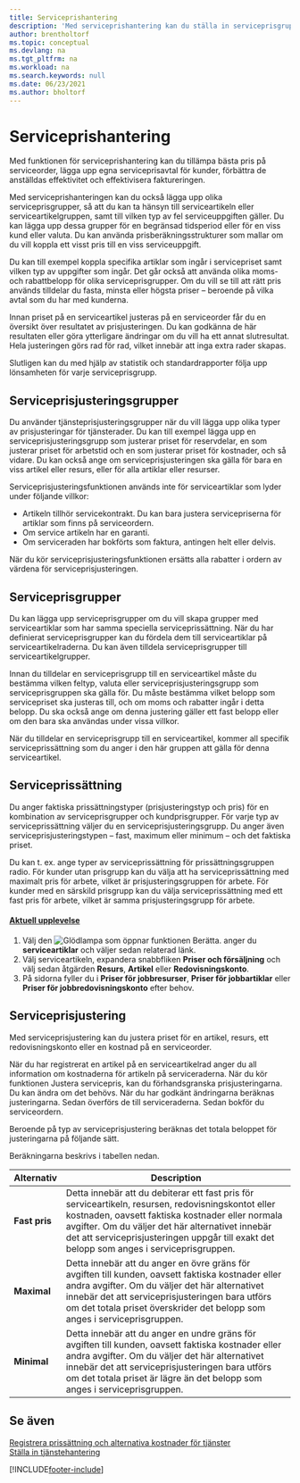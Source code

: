 ```yaml
---
title: Serviceprishantering
description: 'Med serviceprishantering kan du ställa in serviceprisgrupper, serviceprissättning, serviceprissättning med mera.'
author: brentholtorf
ms.topic: conceptual
ms.devlang: na
ms.tgt_pltfrm: na
ms.workload: na
ms.search.keywords: null
ms.date: 06/23/2021
ms.author: bholtorf
---
```

# <a name="service-price-management"></a><a name="service-price-management"></a><a name="service-price-management"></a>Serviceprishantering
Med funktionen för serviceprishantering kan du tillämpa bästa pris på serviceorder, lägga upp egna serviceprisavtal för kunder, förbättra de anställdas effektivitet och effektivisera faktureringen.  
  
Med serviceprishanteringen kan du också lägga upp olika serviceprisgrupper, så att du kan ta hänsyn till serviceartikeln eller serviceartikelgruppen, samt till vilken typ av fel serviceuppgiften gäller. Du kan lägga upp dessa grupper för en begränsad tidsperiod eller för en viss kund eller valuta. Du kan använda prisberäkningsstrukturer som mallar om du vill koppla ett visst pris till en viss serviceuppgift.  
  
Du kan till exempel koppla specifika artiklar som ingår i servicepriset samt vilken typ av uppgifter som ingår. Det går också att använda olika moms- och rabattbelopp för olika serviceprisgrupper. Om du vill se till att rätt pris används tilldelar du fasta, minsta eller högsta priser – beroende på vilka avtal som du har med kunderna.  
  
Innan priset på en serviceartikel justeras på en serviceorder får du en översikt över resultatet av prisjusteringen. Du kan godkänna de här resultaten eller göra ytterligare ändringar om du vill ha ett annat slutresultat. Hela justeringen görs rad för rad, vilket innebär att inga extra rader skapas.  
  
Slutligen kan du med hjälp av statistik och standardrapporter följa upp lönsamheten för varje serviceprisgrupp.  
  
## <a name="service-price-adjustment-groups"></a><a name="service-price-adjustment-groups"></a><a name="service-price-adjustment-groups"></a>Serviceprisjusteringsgrupper
Du använder tjänsteprisjusteringsgrupper när du vill lägga upp olika typer av prisjusteringar för tjänsterader. Du kan till exempel lägga upp en serviceprisjusteringsgrupp som justerar priset för reservdelar, en som justerar priset för arbetstid och en som justerar priset för kostnader, och så vidare. Du kan också ange om serviceprisjusteringen ska gälla för bara en viss artikel eller resurs, eller för alla artiklar eller resurser.  
  
Serviceprisjusteringsfunktionen används inte för serviceartiklar som lyder under följande villkor:

* Artikeln tillhör servicekontrakt. Du kan bara justera servicepriserna för artiklar som finns på serviceordern. 
* Om service artikeln har en garanti. 
* Om serviceraden har bokförts som faktura, antingen helt eller delvis.  
  
När du kör serviceprisjusteringsfunktionen ersätts alla rabatter i ordern av värdena för serviceprisjusteringen.  
  
## <a name="service-price-groups"></a><a name="service-price-groups"></a><a name="service-price-groups"></a>Serviceprisgrupper
Du kan lägga upp serviceprisgrupper om du vill skapa grupper med serviceartiklar som har samma speciella serviceprissättning. När du har definierat serviceprisgrupper kan du fördela dem till serviceartiklar på serviceartikelraderna. Du kan även tilldela serviceprisgrupper till serviceartikelgrupper.  
  
Innan du tilldelar en serviceprisgrupp till en serviceartikel måste du bestämma vilken feltyp, valuta eller serviceprisjusteringsgrupp som serviceprisgruppen ska gälla för. Du måste bestämma vilket belopp som servicepriset ska justeras till, och om moms och rabatter ingår i detta belopp. Du ska också ange om denna justering gäller ett fast belopp eller om den bara ska användas under vissa villkor.  
  
När du tilldelar en serviceprisgrupp till en serviceartikel, kommer all specifik serviceprissättning som du anger i den här gruppen att gälla för denna serviceartikel.  
  
## <a name="service-pricing"></a><a name="service-pricing"></a><a name="service-pricing"></a>Serviceprissättning
Du anger faktiska prissättningstyper (prisjusteringstyp och pris) för en kombination av serviceprisgrupper och kundprisgrupper. För varje typ av serviceprissättning väljer du en serviceprisjusteringsgrupp. Du anger även serviceprisjusteringstypen – fast, maximum eller minimum – och det faktiska priset.  
  
Du kan t. ex. ange typer av serviceprissättning för prissättningsgruppen radio. För kunder utan prisgrupp kan du välja att ha serviceprissättning med maximalt pris för arbete, vilket är prisjusteringsgruppen för arbete. För kunder med en särskild prisgrupp kan du välja serviceprissättning med ett fast pris för arbete, vilket är samma prisjusteringsgrupp för arbete.  

#### [Aktuell upplevelse](#tab/current-experience)
1. Välj den ![Glödlampa som öppnar funktionen Berätta.](media/ui-search/search_small.png "Berätta för mig vad du vill göra") anger du **serviceartiklar** och väljer sedan relaterad länk.  
2. Välj serviceartikeln, expandera snabbfliken **Priser och försäljning** och välj sedan åtgärden **Resurs**, **Artikel** eller **Redovisningskonto**.
3. På sidorna fyller du i **Priser för jobbresurser**, **Priser för jobbartiklar** eller **Priser för jobbredovisningskonto** efter behov.

  
## <a name="service-price-adjustment"></a><a name="service-price-adjustment"></a><a name="service-price-adjustment"></a>Serviceprisjustering
Med serviceprisjustering kan du justera priset för en artikel, resurs, ett redovisningskonto eller en kostnad på en serviceorder.  
  
När du har registrerat en artikel på en serviceartikelrad anger du all information om kostnaderna för artikeln på serviceraderna. När du kör funktionen Justera servicepris, kan du förhandsgranska prisjusteringarna. Du kan ändra om det behövs. När du har godkänt ändringarna beräknas justeringarna. Sedan överförs de till serviceraderna. Sedan bokför du serviceordern.  
  
Beroende på typ av serviceprisjustering beräknas det totala beloppet för justeringarna på följande sätt.  
  
Beräkningarna beskrivs i tabellen nedan.  
  
|Alternativ | Description |  
|----------------------------------|---------------------------------------|  
|**Fast pris**|Detta innebär att du debiterar ett fast pris för serviceartikeln, resursen, redovisningskontot eller kostnaden, oavsett faktiska kostnader eller normala avgifter. Om du väljer det här alternativet innebär det att serviceprisjusteringen uppgår till exakt det belopp som anges i serviceprisgruppen.|  
|**Maximal**|Detta innebär att du anger en övre gräns för avgiften till kunden, oavsett faktiska kostnader eller andra avgifter. Om du väljer det här alternativet innebär det att serviceprisjusteringen bara utförs om det totala priset överskrider det belopp som anges i serviceprisgruppen.|  
|**Minimal**|Detta innebär att du anger en undre gräns för avgiften till kunden, oavsett faktiska kostnader eller andra avgifter. Om du väljer det här alternativet innebär det att serviceprisjusteringen bara utförs om det totala priset är lägre än det belopp som anges i serviceprisgruppen.|  
  
## <a name="see-also"></a><a name="see-also"></a><a name="see-also"></a>Se även
[Registrera prissättning och alternativa kostnader för tjänster](service-how-setup-service-costs-pricing.md)  
[Ställa in tjänstehantering](service-setup-service.md)  


[!INCLUDE[footer-include](includes/footer-banner.md)]

